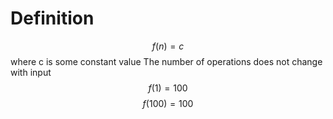 # Definition
$$f(n) = c$$
where c is some constant value
The number of operations does not change with input
$$f(1) = 100$$
$$f(100)=100$$
